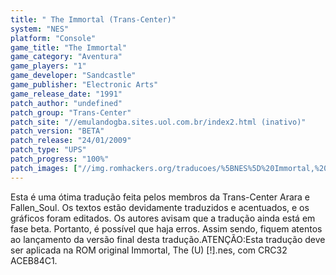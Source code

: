 ```yaml
---
title: " The Immortal (Trans-Center)"
system: "NES"
platform: "Console"
game_title: "The Immortal"
game_category: "Aventura"
game_players: "1"
game_developer: "Sandcastle"
game_publisher: "Electronic Arts"
game_release_date: "1991"
patch_author: "undefined"
patch_group: "Trans-Center"
patch_site: "//emulandogba.sites.uol.com.br/index2.html (inativo)"
patch_version: "BETA"
patch_release: "24/01/2009"
patch_type: "UPS"
patch_progress: "100%"
patch_images: ["//img.romhackers.org/traducoes/%5BNES%5D%20Immortal,%20The%20-%20Trans-Center%20-%201.png","//img.romhackers.org/traducoes/%5BNES%5D%20Immortal,%20The%20-%20Trans-Center%20-%202.png","//img.romhackers.org/traducoes/%5BNES%5D%20Immortal,%20The%20-%20Trans-Center%20-%203.png"]
---
```

Esta é uma ótima tradução feita pelos membros da Trans-Center Arara e Fallen_Soul. Os textos estão devidamente traduzidos e acentuados, e os gráficos foram editados. Os autores avisam que a tradução ainda está em fase beta. Portanto, é possível que haja erros. Assim sendo, fiquem atentos ao lançamento da versão final desta tradução.ATENÇÃO:Esta tradução deve ser aplicada na ROM original Immortal, The (U) [!].nes, com CRC32 ACEB84C1.